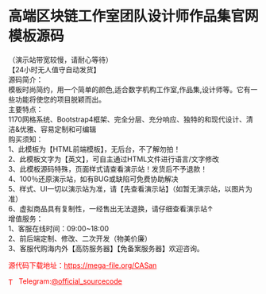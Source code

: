 # 高端区块链工作室团队设计师作品集官网模板源码

（演示站带宽较慢，请耐心等待）<br>【24小时无人值守自动发货】<br>源码简介：<br>模板时尚简约，用一个简单的颜色,适合数字机构工作室,作品集,设计师等。它有一些功能将使您的项目脱颖而出。<br>主要特点：<br>1170网格系统、Bootstrap4框架、完全分层、充分响应、独特的和现代设计、清洁&amp;优雅、容易定制和可编辑<br>购买须知：<br>1、此模板为【HTML前端模板】，无后台，不了解勿拍！<br>2、此模板文字为【英文】，可自主通过HTML文件进行语言/文字修改<br>3、此模板源码特殊，页面样式请查看演示站！发货后不予退款！<br>4、100％还原演示站，如有BUG或缺陷可免费协助解决<br>5、样式、UI一切以演示站为准，请【先查看演示站】（如暂无演示站，以图片为准）<br>6、虚拟商品具有复制性，一经售出无法退换，请仔细查看演示站↑<br>增值服务：<br>1、客服在线时间：09:00~18:00<br>2、前后端定制、修改、二次开发（物美价廉）<br>3、客服代购海内外【高防服务器】【免备案服务器】欢迎咨询。<br>


<p style="color: red;">源代码下载地址：<a href="https://mega-file.org/CASan" style="color: red;">https://mega-file.org/CASan</a></p><p style="color: red;"><img src="https://cdn-icons-png.flaticon.com/512/2111/2111646.png" alt="Telegram Icon" style="width: 16px; vertical-align: middle; margin-right: 5px;">Telegram:<a href="https://t.me/official_sourcecode" style="color: red;">@official_sourcecode</a></p>